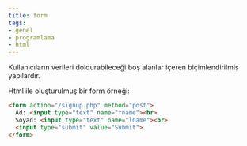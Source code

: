 ```yaml
---
title: form
tags:
- genel
- programlama
- html
---
```


Kullanıcıların verileri doldurabileceği boş alanlar içeren biçimlendirilmiş yapılardır.

Html ile oluşturulmuş bir form  örneği:

```html
<form action="/signup.php" method="post">
  Ad: <input type="text" name="fname"><br>
  Soyad: <input type="text" name="lname"><br>
  <input type="submit" value="Submit">
</form>
```